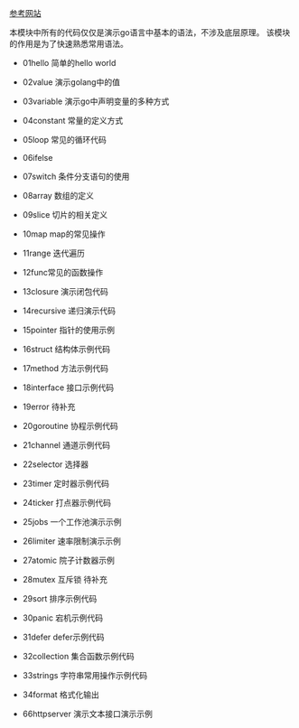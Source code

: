 
[参考网站](https://gobyexample.com/)

本模块中所有的代码仅仅是演示go语言中基本的语法，不涉及底层原理。
该模块的作用是为了快速熟悉常用语法。

- 01hello 简单的hello world
- 02value 演示golang中的值
- 03variable 演示go中声明变量的多种方式
- 04constant 常量的定义方式
- 05loop 常见的循环代码
- 06ifelse
- 07switch 条件分支语句的使用
- 08array 数组的定义
- 09slice 切片的相关定义
- 10map map的常见操作
- 11range 迭代遍历
- 12func常见的函数操作
- 13closure 演示闭包代码
- 14recursive 递归演示代码
- 15pointer 指针的使用示例
- 16struct 结构体示例代码
- 17method 方法示例代码
- 18interface 接口示例代码
- 19error 待补充
- 20goroutine 协程示例代码
- 21channel 通道示例代码
- 22selector 选择器
- 23timer 定时器示例代码
- 24ticker 打点器示例代码
- 25jobs 一个工作池演示示例
- 26limiter 速率限制演示示例
- 27atomic 院子计数器示例
- 28mutex 互斥锁 待补充
- 29sort 排序示例代码
- 30panic 宕机示例代码
- 31defer defer示例代码
- 32collection 集合函数示例代码
- 33strings 字符串常用操作示例代码 
- 34format 格式化输出


- 66httpserver 演示文本接口演示示例